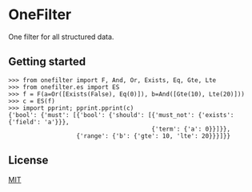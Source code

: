 # OneFilter

One filter for all structured data.


## Getting started

```pycon
>>> from onefilter import F, And, Or, Exists, Eq, Gte, Lte 
>>> from onefilter.es import ES
>>> f = F(a=Or([Exists(False), Eq(0)]), b=And([Gte(10), Lte(20)]))
>>> c = ES(f)
>>> import pprint; pprint.pprint(c)
{'bool': {'must': [{'bool': {'should': [{'must_not': {'exists': {'field': 'a'}}},
                                        {'term': {'a': 0}}]}},
                   {'range': {'b': {'gte': 10, 'lte': 20}}}]}}
```


## License

[MIT][3]


[3]: http://opensource.org/licenses/MIT

